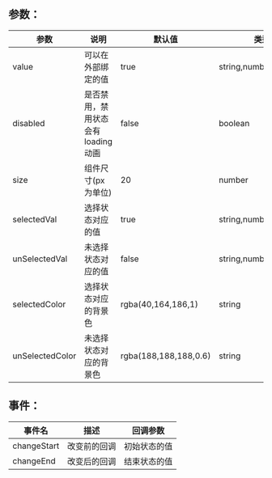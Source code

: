 
  ## 参数：

  
  | 参数 | 说明 | 默认值 | 类型 |
-|-|-|-
  value | 可以在外部绑定的值 | true | string,number,boolean
  disabled | 是否禁用，禁用状态会有loading动画 | false | boolean
  size | 组件尺寸(px为单位) | 20 | number
  selectedVal | 选择状态对应的值 | true | string,number,boolean
  unSelectedVal | 未选择状态对应的值 | false | string,number,boolean
  selectedColor | 选择状态对应的背景色 | rgba(40,164,186,1) | string
  unSelectedColor | 未选择状态对应的背景色 | rgba(188,188,188,0.6) | string

  ## 事件：

  | 事件名 | 描述 | 回调参数 |
  -|-|-
  | changeStart | 改变前的回调 | 初始状态的值 |
  | changeEnd | 改变后的回调 | 结束状态的值 |
